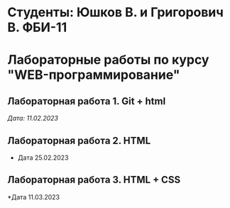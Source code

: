 # Студенты: Юшков В. и Григорович В. ФБИ-11

# Лабораторные работы по курсу "WEB-программирование"

## Лабораторная работа 1. Git + html

*Дата: 11.02.2023*

## Лабораторная работа 2. HTML

* Дата 25.02.2023

## Лабораторная работа 3. HTML + CSS

*Дата 11.03.2023
